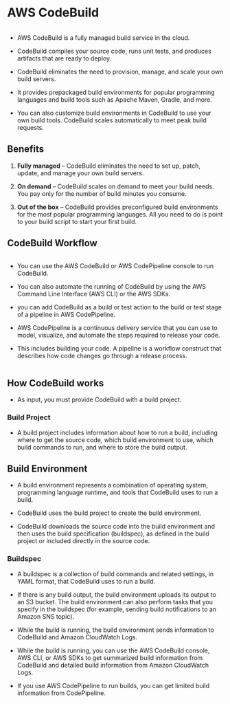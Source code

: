 # AWS CodeBuild

<img src="">

+ AWS CodeBuild is a fully managed build service in the cloud.

+ CodeBuild compiles your source code, runs unit tests, and produces artifacts that are ready to deploy.

+ CodeBuild eliminates the need to provision, manage, and scale your own build servers.

+ It provides prepackaged build environments for popular programming languages and build tools such as Apache Maven, Gradle, and more.

+ You can also customize build environments in CodeBuild to use your own build tools. CodeBuild scales automatically to meet peak build requests.

## Benefits

1. **Fully managed** – CodeBuild eliminates the need to set up, patch, update, and manage your own build servers.

2. **On demand** – CodeBuild scales on demand to meet your build needs. You pay only for the number of build minutes you consume.

3. **Out of the box** – CodeBuild provides preconfigured build environments for the most popular programming languages. All you need to do is point to your build script to start your first build.

## CodeBuild Workflow

<img src="">

+ You can use the AWS CodeBuild or AWS CodePipeline console to run CodeBuild.

+ You can also automate the running of CodeBuild by using the AWS Command Line Interface (AWS CLI) or the AWS SDKs.

+ you can add CodeBuild as a build or test action to the build or test stage of a pipeline in AWS CodePipeline.

+ AWS CodePipeline is a continuous delivery service that you can use to model, visualize, and automate the steps required to release your code.

+ This includes building your code. A pipeline is a workflow construct that describes how code changes go through a release process.

<img src="">

## How CodeBuild works

+ As input, you must provide CodeBuild with a build project.

### Build Project

+ A build project includes information about how to run a build, including where to get the source code, which build environment to use, which build commands to run, and where to store the build output.

## Build Environment

+ A build environment represents a combination of operating system, programming language runtime, and tools that CodeBuild uses to run a build.

+ CodeBuild uses the build project to create the build environment.

+ CodeBuild downloads the source code into the build environment and then uses the build specification (buildspec), as defined in the build project or included directly in the source code.

###  Buildspec

+ A buildspec is a collection of build commands and related settings, in YAML format, that CodeBuild uses to run a build.

+ If there is any build output, the build environment uploads its output to an S3 bucket. The build environment can also perform tasks that you specify in the buildspec (for example, sending build notifications to an Amazon SNS topic).

+ While the build is running, the build environment sends information to CodeBuild and Amazon CloudWatch Logs.

+ While the build is running, you can use the AWS CodeBuild console, AWS CLI, or AWS SDKs to get summarized build information from CodeBuild and detailed build information from Amazon CloudWatch Logs.

+ If you use AWS CodePipeline to run builds, you can get limited build information from CodePipeline.








































